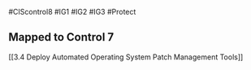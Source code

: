 #CIScontrol8 #IG1 #IG2  #IG3 #Protect 
## Mapped to Control 7
[[3.4 Deploy Automated Operating System Patch Management Tools]]

